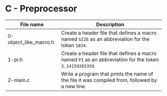 # C - Preprocessor

| File name             | Description                                                                                            |
| --------------------- | ------------------------------------------------------------------------------------------------------ |
| 0-object_like_macro.h | Create a header file that defines a macro named `SIZE` as an abbreviation for the token `1024`.        |
| 1-pi.h                | Create a header file that defines a macro named `PI` as an abbreviation for the token `3.14159265359`. |
| 2-main.c              | Write a program that prints the name of the file it was compiled from, followed by a new line.         |
